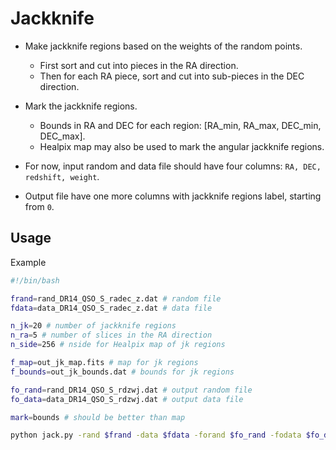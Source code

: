 # Jackknife

- Make jackknife regions based on the weights of the random points.
  - First sort and cut into pieces in the RA direction.
  - Then for each RA piece, sort and cut into sub-pieces in the DEC direction.

- Mark the jackknife regions.
  - Bounds in RA and DEC for each region: [RA_min, RA_max, DEC_min, DEC_max].
  - Healpix map may also be used to mark the angular jackknife regions.

- For now, input random and data file should have four columns: `RA, DEC, redshift, weight`.
- Output file have one more columns with jackknife regions label, starting from `0`.

## Usage
Example
```bash
#!/bin/bash

frand=rand_DR14_QSO_S_radec_z.dat # random file
fdata=data_DR14_QSO_S_radec_z.dat # data file

n_jk=20 # number of jackknife regions
n_ra=5 # number of slices in the RA direction
n_side=256 # nside for Healpix map of jk regions

f_map=out_jk_map.fits # map for jk regions
f_bounds=out_jk_bounds.dat # bounds for jk regions

fo_rand=rand_DR14_QSO_S_rdzwj.dat # output random file
fo_data=data_DR14_QSO_S_rdzwj.dat # output data file

mark=bounds # should be better than map

python jack.py -rand $frand -data $fdata -forand $fo_rand -fodata $fo_data -njr $n_jk -nra $n_ra -fmap $f_map -fbounds $f_bounds -nside $n_side -tp $mark

```
